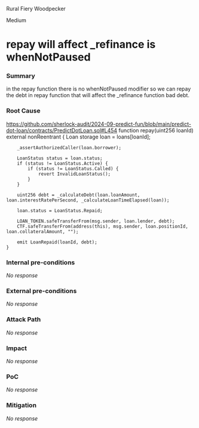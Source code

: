 Rural Fiery Woodpecker

Medium

# repay will affect _refinance is  whenNotPaused

### Summary

in the repay function there is no whenNotPaused modifier so we can repay the debt in repay function that will affect the _refinance function bad debt.

### Root Cause

   https://github.com/sherlock-audit/2024-09-predict-fun/blob/main/predict-dot-loan/contracts/PredictDotLoan.sol#L454
 function repay(uint256 loanId) external nonReentrant {
        Loan storage loan = loans[loanId];

        _assertAuthorizedCaller(loan.borrower);

        LoanStatus status = loan.status;
        if (status != LoanStatus.Active) {
            if (status != LoanStatus.Called) {
                revert InvalidLoanStatus();
            }
        }

        uint256 debt = _calculateDebt(loan.loanAmount, loan.interestRatePerSecond, _calculateLoanTimeElapsed(loan));

        loan.status = LoanStatus.Repaid;

        LOAN_TOKEN.safeTransferFrom(msg.sender, loan.lender, debt);
        CTF.safeTransferFrom(address(this), msg.sender, loan.positionId, loan.collateralAmount, "");

        emit LoanRepaid(loanId, debt);
    }


### Internal pre-conditions

_No response_

### External pre-conditions

_No response_

### Attack Path

_No response_

### Impact

_No response_

### PoC

_No response_

### Mitigation

_No response_